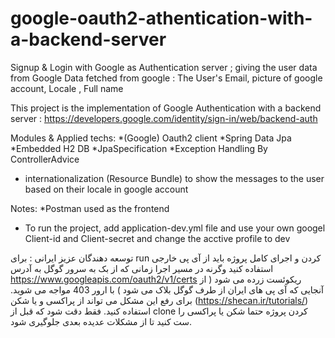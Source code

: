 # google-oauth2-athentication-with-a-backend-server
Signup & Login with Google as Authentication server ; giving the user data from Google
Data fetched from google : The User's Email, picture of google account, Locale , Full name

This project is the implementation of Google Authentication with a backend server :
https://developers.google.com/identity/sign-in/web/backend-auth

Modules & Applied techs:
*(Google) Oauth2 client
*Spring Data Jpa
*Embedded H2 DB
*JpaSpecification
*Exception Handling By ControllerAdvice
* internationalization (Resource Bundle) to show the messages to the user based on their locale in google account

Notes:
*Postman used as the frontend
* To run the project, add application-dev.yml file and use your own googel Client-id and Client-secret and change the acctive profile to dev 



 توسعه دهندگان عزیز ایرانی : برای run کردن و اجرای کامل پروژه باید از آی پی خارجی استفاده کنید وگرنه در مسیر اجرا زمانی که از بک به سرور گوگل به آدرس https://www.googleapis.com/oauth2/v1/certs ریکوئست زرده می شود ( از آنجایی که آی پی های ایران از طرف گوگل بلاک می شود ) با ارور 403 مواجه می شوید. برای رفع این مشکل می تواند از پراکسی و یا شکن (https://shecan.ir/tutorials/) استفاده کنید. فقط دقت شود که قبل از clone کردن پروژه حتما شکن یا پراکسی را ست کنید تا از مشکلات عدیده بعدی جلوگیری شود.   
